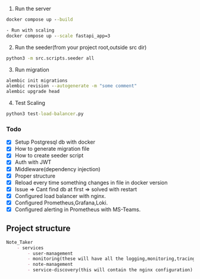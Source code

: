 1. Run the server

```cmd
docker compose up --build

- Run with scaling
docker compose up --scale fastapi_app=3
```

2. Run the seeder(from your project root,outside src dir)

```cmd
python3 -m src.scripts.seeder all
```

3. Run migration

```cmd
alembic init migrations
alembic revision --autogenerate -m "some comment"
alembic upgrade head
```

4. Test Scaling

```cmd
python3 test-load-balancer.py
```
### Todo

- [x] Setup Postgresql db with docker
- [x] How to generate migration file
- [x] How to create seeder script
- [x] Auth with JWT
- [x] Middleware(dependency injection)
- [x] Proper structure
- [x] Reload every time something changes in file in docker version
- [x] Issue ⇒ Cant find db at first => solved with restart
- [x] Configured load balancer with nginx.
- [x] Configured Prometheus,Grafana,Loki.
- [x] Configured alerting in Prometheus with MS-Teams.

## Project structure
```md
Note_Taker
    - services
        - user-management
        - monitoring(these will have all the logging,monitoring,tracing)
        - note-management
        - service-discovery(this will contain the nginx configuration)
```